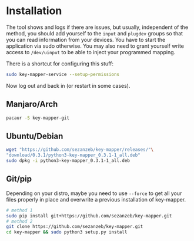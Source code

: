 # Installation

The tool shows and logs if there are issues, but usually, independent of the
method, you should add yourself to the `input` and `plugdev` groups so that
you can read information from your devices. You have to start the application
via sudo otherwise. You may also need to grant yourself write access to
`/dev/uinput` to be able to inject your programmed mapping.

There is a shortcut for configuring this stuff:

```bash
sudo key-mapper-service --setup-permissions
```

Now log out and back in (or restart in some cases).

## Manjaro/Arch

```bash
pacaur -S key-mapper-git
```

## Ubuntu/Debian

```bash
wget "https://github.com/sezanzeb/key-mapper/releases/"\
"download/0.3.1/python3-key-mapper_0.3.1-1_all.deb"
sudo dpkg -i python3-key-mapper_0.3.1-1_all.deb
```

## Git/pip

Depending on your distro, maybe you need to use `--force` to get all your
files properly in place and overwrite a previous installation of key-mapper.

```bash
# method 1
sudo pip install git+https://github.com/sezanzeb/key-mapper.git
# method 2
git clone https://github.com/sezanzeb/key-mapper.git
cd key-mapper && sudo python3 setup.py install
```
